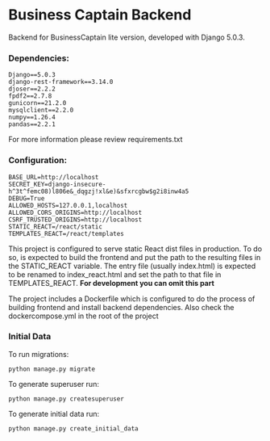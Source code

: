 # Business Captain Backend

Backend for BusinessCaptain lite version, developed with Django 5.0.3.

### Dependencies:

```
Django==5.0.3
django-rest-framework==3.14.0
djoser==2.2.2
fpdf2==2.7.8
gunicorn==21.2.0
mysqlclient==2.2.0
numpy==1.26.4
pandas==2.2.1
```
For more information please review requirements.txt

### Configuration:

```
BASE_URL=http://localhost
SECRET_KEY=django-insecure-h^3t^femc08)l806e&_dqgzj!xl&e)&sfxrcgbw$g2i8inw4a5
DEBUG=True
ALLOWED_HOSTS=127.0.0.1,localhost
ALLOWED_CORS_ORIGINS=http://localhost
CSRF_TRUSTED_ORIGINS=http://localhost
STATIC_REACT=/react/static
TEMPLATES_REACT=/react/templates
```

This project is configured to serve static React dist files in production. To do so, is expected to build the frontend and put the path to the resulting files in the STATIC_REACT variable. The entry file (usually index.html) is expected to be renamed to index_react.html and set the path to that file in TEMPLATES_REACT. **For development you can omit this part**

The project includes a Dockerfile which is configured to do the process of building frontend and install backend dependencies. Also check the dockercompose.yml in the root of the project

### Initial Data

To run migrations:

`python manage.py migrate`

To generate superuser run:

`python manage.py createsuperuser`

To generate initial data run:

`python manage.py create_initial_data`

